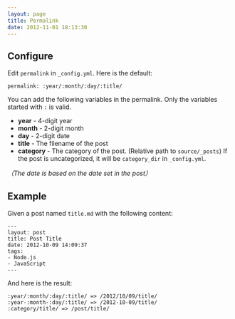 ```yaml
---
layout: page
title: Permalink
date: 2012-11-01 18:13:30
---
```


## Configure

Edit `permalink` in `_config.yml`. Here is the default:

```
permalink: :year/:month/:day/:title/
```

You can add the following variables in the permalink. Only the variables started with `:` is valid.

- **year** - 4-digit year
- **month** - 2-digit month
- **day** - 2-digit date
- **title** - The filename of the post
- **category** - The category of the post. (Relative path to `source/_posts`) If the post is uncategorized, it will be `category_dir` in `_config.yml`.

*（The date is based on the date set in the post）*

## Example

Given a post named `title.md` with the following content:

``` plain
---
layout: post
title: Post Title
date: 2012-10-09 14:09:37
tags:
- Node.js
- JavaScript
---
```

And here is the result:

```
:year/:month/:day/:title/ => /2012/10/09/title/
:year-:month-:day/:title/ => /2012-10-09/title/
:category/title/ => /post/title/
```